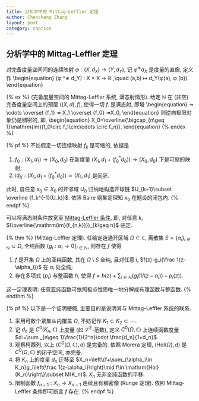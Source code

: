 ```yaml
---
title: 分析学中的 Mittag-Leffler 定理
author: Chencheng Zhang
layout: post
category: caprice
---
```


## 分析学中的 Mittag-Leffler 定理

对完备度量空间间的连续映射 $φ : (X, d_X) → (Y, d_Y)$, 记 $φ^∗ d_X$ 是度量的直像, 定义作
\begin{equation}
  (φ ^∗ d_Y) : X × X → ℝ ,\quad (a,b) ↦ d_Y(φ(a), φ (b)).
\end{equation}

{% ex %}
(完备度量空间的 Mittag-Leffler 系统, 满态射情形). 给定 $\mathbb N$ 在 (非空) 完备度量空间上的预层 $((X,d),f)$, 使得一切 $f_∙$ 是满态射, 即塔
\begin{equation}
  ↠ \cdots \overset {f_1} ↠ X_1 \overset {f_0} ↠X_0,
\end{equation}
则逆向极限对象仍是稠密的, 即,
\begin{equation}
    X_0=\overline{\bigcap_{n\geq 1}\mathrm{im}(f_0\circ f_1\circ\cdots \circ f_n)}.
\end{equation}
{% endex %}

{% pf %}
不妨假定一切连续映射 $f_k$ 是可缩的, 依据是

1. $f_0:(X_1,d_1)\to (X_0,d_0)$ 在新度量 $(X_1,d_1+(f_0^\ast d_0))\to (X_0,d_0)$ 下是可缩的映射;
2. $\mathrm{id}_X:(X_1,d_1+(f_0^\ast d_0))\simeq (X_1,d_1)$ 是同胚.

此时, 自任意 $x_0\in X_0$ 的开邻域 $U_0$ 归纳地构造开球链 $U_{k+1}\subset \overline {f_k^{-1}(U_k)}$. 依照 Baire 纲集定理知 $x_0$ 在题设的闭包内.
{% endpf %}

可以将满态射条件放宽至 [Mittag-Leffler 条件](Projlim_1_Vanish#mittag-leffler-条件), 即, 对任意 $k$, $(\overline{\mathrm{im}(f_{n,k})})_{k\geq n}$ 驻定.

{% thm %}
(Mittag-Leffler 定理). 任给定连通开区域 $\Omega\subset \mathbb C$, 离散集 $S=\{\alpha_i\}_{i\in \mathbb N}\subset \Omega$, 全纯函数 $\{g_i:\alpha_i\to 0\}_{i\in \mathbb N}$, 则存在 $f$ 使得

1. $f$ 是开集 $\Omega$ 上的亚纯函数, 其在 $\Omega \setminus S$ 全纯, 且对任意 $i$, $f(z)-g_i(\frac 1{z-\alpha_i})$ 在 $\alpha_i$ 处全纯;
2. 存在多项式 $\{p_i\}$ 与整函数 $h$, 使得 $f=h(z)+\sum_{i\in \mathbb N}\left(g_i(1/(z-\alpha_i))-p_i(z)\right).$

这一定理表明: 任意亚纯函数可依照极点性质唯一地分解成有理函数与整函数.
{% endthm %}

{% pf %}
以下是一个证明梗概, 主要目的是说明其与 Mittag-Leffler 系统的联系.

1. 采用可数个紧集从内覆盖 $\Omega$, 不妨记作 $K_1\subset K_2\subset \cdots$.
2. 记 $d_n$ 是 $C^0(K_n, \mathbb C)$ 上度量 (如 $\mathscr L^2$-范数), 定义 $C^0(\Omega, \mathbb C)$ 上连续函数度量 $d:=\sum _{n\geq 1}\frac{1}{2^n}\cdot \frac{d_n}{1+d_n}$.
3. 观察柯西列, 以上 $(C^0(\Omega, \mathbb C),d)$ 是完备的. 依照 Morera 定理, $(\mathrm{Hol}(\Omega),d)$ 是 $C^0(\Omega, \mathbb C)$ 的闭子空间, 亦完备.
4. 将 $K_n$ 上的度量 $d_n$ 迁移至 $X_n=\left\{f+\sum_{\alpha_i\in K_n}g_i\left(\frac 1{z-\alpha_i}\right)\mid f\in \mathrm{Hol}(K_n)\right\}\subset M(K_n)$. $X_n$ 无非全纯函数的平移.
5. 限制函数 $f_{n-1}:X_n\to X_{n-1}$ 连续且有稠密像 (Runge 定理). 依照 Mittag-Leffler 条件即可断言 $f$ 存在.
{% endpf %}

